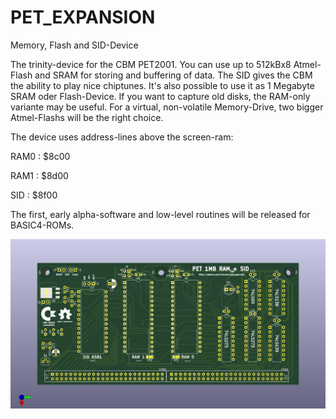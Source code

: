 # PET_EXPANSION
Memory, Flash and SID-Device

The trinity-device for the CBM PET2001. You can use up to 512kBx8 Atmel-Flash and SRAM for storing and buffering of data. The SID gives the CBM the ability to play nice chiptunes. 
It's also possible to use it as 1 Megabyte SRAM oder Flash-Device. If you want to capture old disks, the RAM-only variante may be useful. For a virtual, non-volatile Memory-Drive, 
two bigger Atmel-Flashs will be the right choice. 


The device uses address-lines above the screen-ram:

RAM0 : $8c00

RAM1 : $8d00

SID  : $8f00  

The first, early alpha-software and low-level routines will be released for BASIC4-ROMs.



![PCB](https://github.com/cbmuser/PET_EXPANSION/blob/main/images/pet_expansion_top.jpg)


